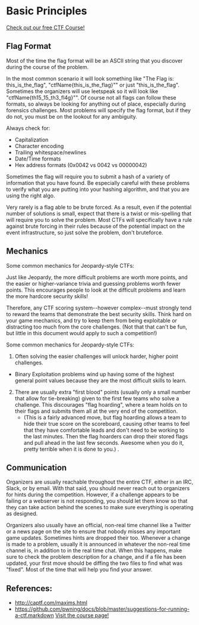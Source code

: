 # Basic Principles

[Check out our free CTF Course!](https://academy.hoppersroppers.org/mod/page/view.php?id=564) 

## Flag Format

Most of the time the flag format will be an ASCII string that you discover during the course of the problem.

In the most common scenario it will look something like "The Flag is: this_is_the_flag", "ctfName{this_is_the_flag}"" or just "this_is_the_flag". Sometimes the organizers will use leetspeak so it will look like "ctfName{th15_15_th3_fl4g}"". Of course not all flags can follow these formats, so always be looking for anything out of place, especially during forensics challenges.
Most problems will specify the flag format, but if they do not, you must be on the lookout for any ambiguity.

Always check for:

* Capitalization
* Character encoding
* Trailing whitespace/newlines
* Date/Time formats
* Hex address formats (0x0042 vs 0042 vs 00000042) 

Sometimes the flag will require you to submit a hash of a variety of information that you have found. Be especially careful with these problems to verify what you are putting into your hashing algorithm, and that you are using the right algo.

Very rarely is a flag able to be brute forced. As a result, even if the potential number of solutions is small, expect that there is a twist or mis-spelling that will require you to solve the problem. Most CTFs will specifically have a rule against brute forcing in their rules because of the potential impact on the event infrastructure, so just solve the problem, don't bruteforce.



## Mechanics

Some common mechanics for Jeopardy-style CTFs:

Just like Jeopardy, the more difficult problems are worth more points, and the easier or higher-variance trivia and guessing problems worth fewer points. This encourages people to look at the difficult problems and learn the more hardcore security skills!

Therefore, any CTF scoring system--however complex--must strongly tend to reward the teams that demonstrate the best security skills. Think hard on your game mechanics, and try to keep them from being exploitable or distracting too much from the core challenges. (Not that that can't be fun, but little in this document would apply to such a competition!) 

Some common mechanics for Jeopardy-style CTFs:

1. Often solving the easier challenges will unlock harder, higher point challenges.
  * Binary Exploitation problems wind up having some of the highest general point values because they are the most difficult skills to learn.
2. There are usually extra "first blood" points (usually only a small number that allow for tie-breaking)  given to the first few teams who solve a challenge. This discourages "flag hoarding", where a team holds on to their flags and submits them all at the very end of the competition.
   * (This is a fairly advanced move, but flag hoarding allows a team to hide their true score on the scoreboard, causing other teams to feel that they have comfortable leads and don't need to be working to the last minutes. Then the flag hoarders can drop their stored flags and pull ahead in the last few seconds. Awesome when you do it, pretty terrible when it is done to you.) .


## Communication 

Organizers are usually reachable throughout the entire CTF, either in an IRC, Slack, or by email. With that said, you should never reach out to organizers for hints during the competition. However, if a challenge appears to be failing or a webserver is not responding, you should let them know so that they can take action behind the scenes to make sure everything is operating as designed. 

Organizers also usually have an official, non-real time channel like a Twitter or a news page on the site to ensure that nobody misses any important game updates. Sometimes hints are dropped their too. Whenever a change is made to a problem, usually it is announced in whatever the non-real time channel is, in addition to in the real time chat. When this happens, make sure to check the problem description for a change, and if a file has been updated, your first move should be diffing the two files to find what was "fixed". Most of the time that will help you find your answer.



## References:
* <http://captf.com/maxims.html>
* <https://github.com/pwning/docs/blob/master/suggestions-for-running-a-ctf.markdown>
[Visit the course page!](https://academy.hoppersroppers.org/mod/page/view.php?id=564) 
